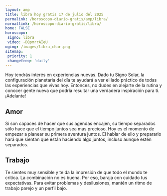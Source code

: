 ```yaml
---
layout: amp
title: libra hoy gratis 17 de julio del 2025 
permalink: /horoscopo-diario-gratis/amp/libra/
normallink: /horoscopo-diario-gratis/libra/
home: FALSE
horoscopo:
 signo: libra
 video: -DQpmrrAIeU
ogimg: /images/libra_char.png
sitemap:
 priority: 1
 changefreq: 'daily'
---
```



Hoy tendrás interés en experiencias nuevas. Dado tu Signo Solar, la configuración planetaria del día te ayudará a ver el lado práctico de todas las experiencias que vivas hoy. Entonces, no dudes en alejarte de la rutina y conocer gente nueva que podría resultar una verdadera inspiración para ti. ¡Adelante!

## Amor

Si son capaces de hacer que sus agendas encajen, su tiempo separados sólo hace que el tiempo juntos sea más precioso. Hoy es el momento de empezar a planear su primera aventura juntos. El hablar de ello y prepararlo hará que sientan que están haciendo algo juntos, incluso aunque estén separados.

## Trabajo

Te sientes muy sensible y te da la impresión de que todo el mundo te critica. La combinación no es buena. Por eso, baraja con cuidado tus expectativas. Para evitar problemas y desilusiones, mantén un ritmo de trabajo parejo y un perfil bajo.